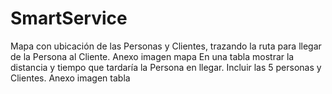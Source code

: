 # SmartService
Mapa con ubicación de las Personas y Clientes, trazando la ruta para llegar de la Persona al Cliente. Anexo imagen mapa En una tabla mostrar la distancia y tiempo que tardaría la Persona en llegar. Incluir las 5 personas y Clientes. Anexo imagen tabla
